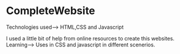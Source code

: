 # CompleteWebsite

Technologies used--> HTML,CSS and Javascript

I used a little bit of help from online resources to create this websites.
Learning--> Uses in CSS and javascript in different scenerios.
